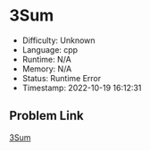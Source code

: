 # 3Sum

- Difficulty: Unknown
- Language: cpp
- Runtime: N/A
- Memory: N/A
- Status: Runtime Error
- Timestamp: 2022-10-19 16:12:31

## Problem Link
[3Sum](https://leetcode.com/problems/3sum)

